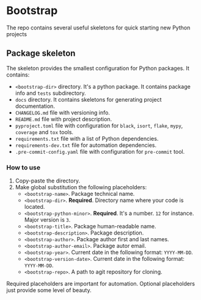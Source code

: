 # Bootstrap
The repo contains several useful skeletons for quick starting new Python projects


## Package skeleton
The skeleton provides the smallest configuration for Python packages.
It contains:
- `<bootstrap-dir>` directory. It's a python package. It contains package info and `tests` subdirectory.
- `docs` directory. It contains skeletons for generating project documentation.
- `CHANGELOG.md` file with versioning info.
- `README.md` file with project description.
- `pyproject.toml` file with configuration for `black`, `isort`, `flake`, `mypy`, `coverage` and `tox` tools.
- `requirements.txt` file with a list of Python dependencies.
- `requirements-dev.txt` file for automation dependencies.
- `.pre-commit-config.yaml` file with configuration for `pre-commit` tool.

### How to use
1. Copy-paste the directory.
2. Make global substitution the following placeholders:
    - `<bootstrap-name>`. Package technical name.
    - `<bootstrap-dir>`. **Required**. Directory name where your code is located.
    - `<bootstrap-python-minor>`. **Required**. It's a number. `12` for instance. Major version is `3`.
    - `<bootstrap-title>`. Package human-readable name.
    - `<bootstrap-description>`. Package description.
    - `<bootstrap-author>`. Package author first and last names.
    - `<bootstrap-author-email>`. Package autor email.
    - `<bootstrap-year>`. Current date in the following format: `YYYY-MM-DD`.
    - `<bootstrap-version-date>`. Current date in the following format: `YYYY-MM-DD`.
    - `<bootstrap-repo>`. A path to agit repository for cloning.

Required placeholders are important for automation.
Optional placeholders just provide some level of beauty.
